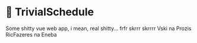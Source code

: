 # 📅 TrivialSchedule
Some shitty vue web app, i mean, real shitty... frfr
skrrr skrrrr
Vski na Prozis 
RicFazeres na Eneba
